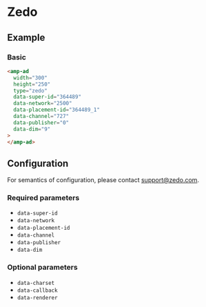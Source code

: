 <!--
Copyright 2016 The AMP HTML Authors. All Rights Reserved.

Licensed under the Apache License, Version 2.0 (the "License");
you may not use this file except in compliance with the License.
You may obtain a copy of the License at

      http://www.apache.org/licenses/LICENSE-2.0

Unless required by applicable law or agreed to in writing, software
distributed under the License is distributed on an "AS-IS" BASIS,
WITHOUT WARRANTIES OR CONDITIONS OF ANY KIND, either express or implied.
See the License for the specific language governing permissions and
limitations under the License.
-->

# Zedo

## Example

### Basic

```html
<amp-ad
  width="300"
  height="250"
  type="zedo"
  data-super-id="364489"
  data-network="2500"
  data-placement-id="364489_1"
  data-channel="727"
  data-publisher="0"
  data-dim="9"
>
</amp-ad>
```

## Configuration

For semantics of configuration, please contact support@zedo.com.

### Required parameters

-   `data-super-id`
-   `data-network`
-   `data-placement-id`
-   `data-channel`
-   `data-publisher`
-   `data-dim`

### Optional parameters

-   `data-charset`
-   `data-callback`
-   `data-renderer`
